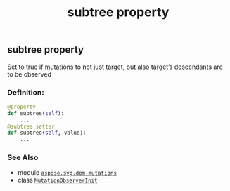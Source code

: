 ﻿---
title: subtree property
second_title: Aspose.SVG for Python via .NET API References
description: 
type: docs
weight: 170
url: /python-net/aspose.svg.dom.mutations/mutationobserverinit/subtree/
is_root: false
---

## subtree property


Set to true if mutations to not just target, but also target’s descendants are to be observed
### Definition:
```python
@property
def subtree(self):
    ...
@subtree.setter
def subtree(self, value):
    ...
```

### See Also
* module [`aspose.svg.dom.mutations`](../../)
* class [`MutationObserverInit`](/svg/python-net/aspose.svg.dom.mutations/mutationobserverinit)

